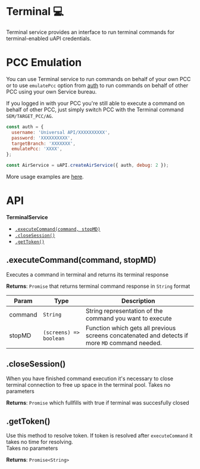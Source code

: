# Terminal :computer:

Terminal service provides an interface to run terminal commands
for terminal-enabled uAPI credentials.

# PCC Emulation
<a name='emulatePcc'></a>

You can use Terminal service to run commands on behalf of your own PCC
or to use `emulatePcc` option from [auth](../README.md#auth) to run commands on behalf of other PCC
using your own Service bureau. 

If you logged in with your PCC you're still able to execute a command on behalf of other PCC, just simply switch PCC with the Terminal command `SEM/TARGET_PCC/AG`.

```javascript
const auth = {
  username: 'Universal API/ХХХХХХХХХХ',
  password: 'ХХХХХХХХХХ',
  targetBranch: 'ХХХХХХХ',
  emulatePcc: 'ХХХХ',
};

const AirService = uAPI.createAirService({ auth, debug: 2 });
```

More usage examples are [here](../examples/Terminal/).

# API

**TerminalService**
* [`.executeCommand(command, stopMD)`](#execute_command)
* [`.closeSession()`](#close_session)
* [`.getToken()`](#get_token)

## .executeCommand(command, stopMD)
<a name="execute_command"></a>
Executes a command in terminal and returns its terminal response

**Returns**: `Promise` that returns terminal command response in `String` format

| Param | Type | Description |
| --- | --- | --- |
| command | `String` | String representation of the command you want to execute |
| stopMD | `(screens) => boolean` | Function which gets all previous screens concatenated and detects if more `MD` command needed. |

## .closeSession()
<a name="close_session"></a>
When you have finished command execution it's necessary to close terminal connection
to free up space in the terminal pool. Takes no parameters

**Returns**: `Promise` which fullfills with true if terminal was succesfully closed


## .getToken()
<a name="get_token"></a>
Use this method to resolve token.
If token is resolved after `executeCommand` it takes no time for resolving.  
Takes no parameters

**Returns**: `Promise<String>`
